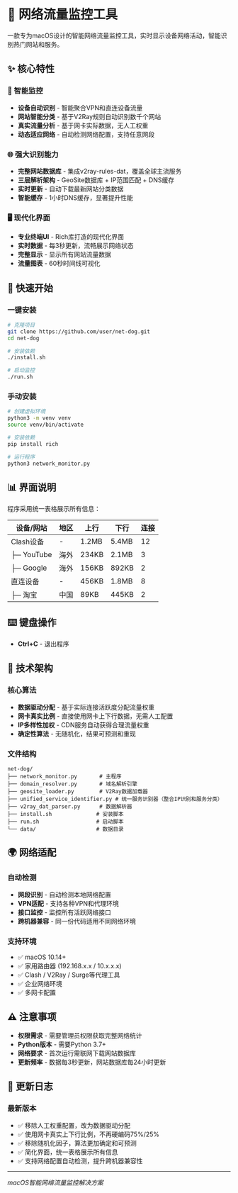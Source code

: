 # 🚀 网络流量监控工具

一款专为macOS设计的智能网络流量监控工具，实时显示设备网络活动，智能识别热门网站和服务。

## ✨ 核心特性

### 🎯 智能监控
- **设备自动识别** - 智能聚合VPN和直连设备流量
- **网站智能分类** - 基于V2Ray规则自动识别数千个网站
- **真实流量分析** - 基于网卡实际数据，无人工权重
- **动态适应网络** - 自动检测网络配置，支持任意网段

### 🌐 强大识别能力  
- **完整网站数据库** - 集成v2ray-rules-dat，覆盖全球主流服务
- **三层解析架构** - GeoSite数据库 + IP范围匹配 + DNS缓存
- **实时更新** - 自动下载最新网站分类数据
- **智能缓存** - 1小时DNS缓存，显著提升性能

### 🖥️ 现代化界面
- **专业终端UI** - Rich库打造的现代化界面
- **实时数据** - 每3秒更新，流畅展示网络状态  
- **完整显示** - 显示所有网站流量数据
- **流量图表** - 60秒时间线可视化

## 🚀 快速开始

### 一键安装
```bash
# 克隆项目
git clone https://github.com/user/net-dog.git
cd net-dog

# 安装依赖
./install.sh

# 启动监控
./run.sh
```

### 手动安装
```bash
# 创建虚拟环境
python3 -m venv venv
source venv/bin/activate

# 安装依赖
pip install rich

# 运行程序
python3 network_monitor.py
```

## 📊 界面说明

程序采用统一表格展示所有信息：

| 设备/网站 | 地区 | 上行 | 下行 | 连接 |
|---------|------|------|------|------|
| Clash设备 | - | 1.2MB | 5.4MB | 12 |
| ├─ YouTube | 海外 | 234KB | 2.1MB | 3 |
| ├─ Google | 海外 | 156KB | 892KB | 2 |
| 直连设备 | - | 456KB | 1.8MB | 8 |
| ├─ 淘宝 | 中国 | 89KB | 445KB | 2 |

## ⌨️ 键盘操作

- **Ctrl+C** - 退出程序

## 🔧 技术架构

### 核心算法
- **数据驱动分配** - 基于实际连接活跃度分配流量权重
- **网卡真实比例** - 直接使用网卡上下行数据，无需人工配置
- **IP多样性加权** - CDN服务自动获得合理流量权重
- **确定性算法** - 无随机化，结果可预测和重现

### 文件结构
```
net-dog/
├── network_monitor.py       # 主程序
├── domain_resolver.py       # 域名解析引擎  
├── geosite_loader.py        # V2Ray数据加载器
├── unified_service_identifier.py # 统一服务识别器（整合IP识别和服务分类）
├── v2ray_dat_parser.py      # 数据解析器
├── install.sh              # 安装脚本
├── run.sh                  # 启动脚本
└── data/                   # 数据目录
```

## 🌍 网络适配

### 自动检测
- **网段识别** - 自动检测本地网络配置
- **VPN适配** - 支持各种VPN和代理环境
- **接口监控** - 监控所有活跃网络接口
- **跨机器兼容** - 同一份代码适用不同网络环境

### 支持环境
- ✅ macOS 10.14+ 
- ✅ 家用路由器 (192.168.x.x / 10.x.x.x)
- ✅ Clash / V2Ray / Surge等代理工具
- ✅ 企业网络环境
- ✅ 多网卡配置

## ⚠️ 注意事项

- **权限需求** - 需要管理员权限获取完整网络统计
- **Python版本** - 需要Python 3.7+
- **网络要求** - 首次运行需联网下载网站数据库
- **更新频率** - 数据每3秒更新，网站数据库每24小时更新

## 🔄 更新日志

### 最新版本
- ✅ 移除人工权重配置，改为数据驱动分配
- ✅ 使用网卡真实上下行比例，不再硬编码75%/25%
- ✅ 移除随机化因子，算法更加确定和可预测
- ✅ 简化界面，统一表格展示所有信息
- ✅ 支持网络配置自动检测，提升跨机器兼容性

---

*macOS智能网络流量监控解决方案*